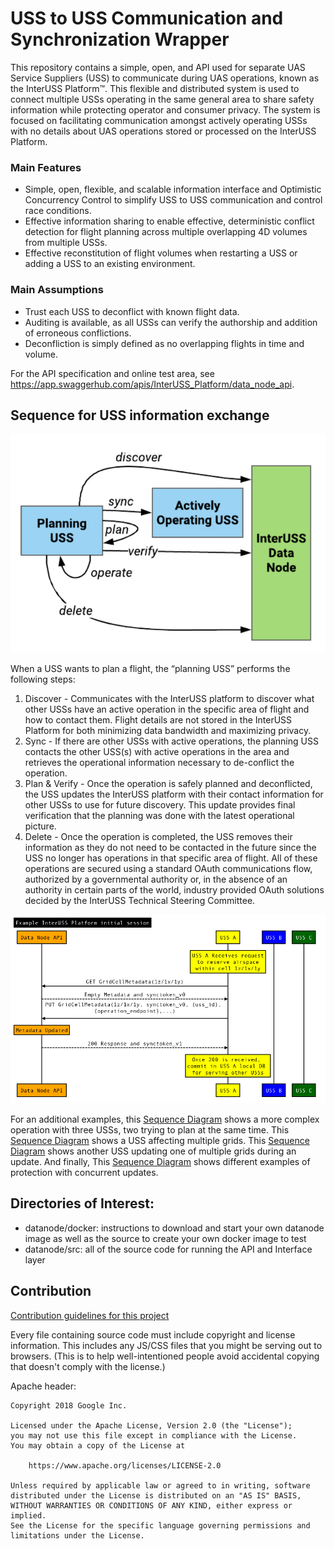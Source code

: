 # USS to USS Communication and Synchronization Wrapper

This repository contains a simple, open, and API used for separate UAS Service
Suppliers (USS) to communicate during UAS operations, known as the InterUSS
Platform™. This flexible and distributed system is used to connect multiple USSs
operating in the same general area to share safety information while protecting
operator and consumer privacy. The system is focused on facilitating
communication amongst actively operating USSs with no details about UAS
operations stored or processed on the InterUSS Platform.

### Main Features

*   Simple, open, flexible, and scalable information interface and Optimistic
    Concurrency Control to simplify USS to USS communication and control race
    conditions.
*   Effective information sharing to enable effective, deterministic conflict
    detection for flight planning across multiple overlapping 4D volumes from
    multiple USSs.
*   Effective reconstitution of flight volumes when restarting a USS or adding a
    USS to an existing environment.

### Main Assumptions

*   Trust each USS to deconflict with known flight data.
*   Auditing is available, as all USSs can verify the authorship and addition of
    erroneous conflictions.
*   Deconfliction is simply defined as no overlapping flights in time and
    volume.

For the API specification and online test area, see
https://app.swaggerhub.com/apis/InterUSS_Platform/data_node_api.

## Sequence for USS information exchange

![Simple Sequence](assets/USS0.png)

When a USS wants to plan a flight, the “planning USS” performs the following
steps:

1.  Discover - Communicates with the InterUSS platform to discover what other
    USSs have an active operation in the specific area of flight and how to
    contact them. Flight details are not stored in the InterUSS Platform for
    both minimizing data bandwidth and maximizing privacy.
2.  Sync - If there are other USSs with active operations, the planning USS
    contacts the other USS(s) with active operations in the area and retrieves
    the operational information necessary to de-conflict the operation.
3.  Plan & Verify - Once the operation is safely planned and deconflicted, the
    USS updates the InterUSS platform with their contact information for other
    USSs to use for future discovery. This update provides final verification
    that the planning was done with the latest operational picture.
4.  Delete - Once the operation is completed, the USS removes their information
    as they do not need to be contacted in the future since the USS no longer
    has operations in that specific area of flight. All of these operations are
    secured using a standard OAuth communications flow, authorized by a
    governmental authority or, in the absence of an authority in certain parts
    of the world, industry provided OAuth solutions decided by the InterUSS
    Technical Steering Committee.

![Simple Sequence](assets/USS1.png)

For an additional examples, this [Sequence Diagram](assets/USS2.png) shows a
more complex operation with three USSs, two trying to plan at the same time.
This [Sequence Diagram](assets/USS3.png) shows a USS affecting multiple grids.
This [Sequence Diagram](assets/USS4.png) shows another USS updating one of
multiple grids during an update. And finally, This
[Sequence Diagram](assets/USS5.png) shows different examples of protection with
concurrent updates.

## Directories of Interest:

*   datanode/docker: instructions to download and start your own datanode image
    as well as the source to create your own docker image to test
*   datanode/src: all of the source code for running the API and Interface layer

## Contribution

[Contribution guidelines for this project](CONTRIBUTING.md)

Every file containing source code must include copyright and license
information. This includes any JS/CSS files that you might be serving out to
browsers. (This is to help well-intentioned people avoid accidental copying that
doesn't comply with the license.)

Apache header:

    Copyright 2018 Google Inc.

    Licensed under the Apache License, Version 2.0 (the "License");
    you may not use this file except in compliance with the License.
    You may obtain a copy of the License at

        https://www.apache.org/licenses/LICENSE-2.0

    Unless required by applicable law or agreed to in writing, software
    distributed under the License is distributed on an "AS IS" BASIS,
    WITHOUT WARRANTIES OR CONDITIONS OF ANY KIND, either express or implied.
    See the License for the specific language governing permissions and
    limitations under the License.
